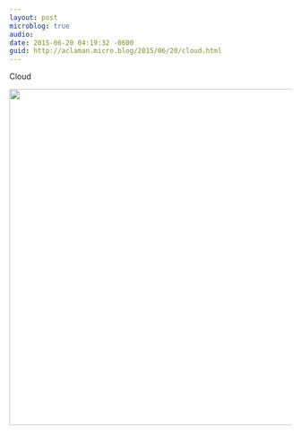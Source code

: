 ```yaml
---
layout: post
microblog: true
audio: 
date: 2015-06-20 04:19:32 -0600
guid: http://aclaman.micro.blog/2015/06/20/cloud.html
---
```

Cloud

<img src="http://micro.alexclaman.com/uploads/2018/910d3c9a99.jpg" width="600" height="600" />
